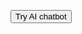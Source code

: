 <script src="https://cloud.google.com/ai/gen-app-builder/client?hl=en_US"></script>
<!-- Search widget element is not visible by default -->
<gen-search-widget
  configId="c83ab112-763c-4105-ab19-2a01287e6344"
  triggerId="searchWidgetTrigger">
</gen-search-widget>

<!-- Element that opens the widget on click. It does not have to be an input 
<input placeholder="Search here" id="searchWidgetTrigger" /> 
-->
<input type="button" value="Try AI chatbot" id="searchWidgetTrigger" />
